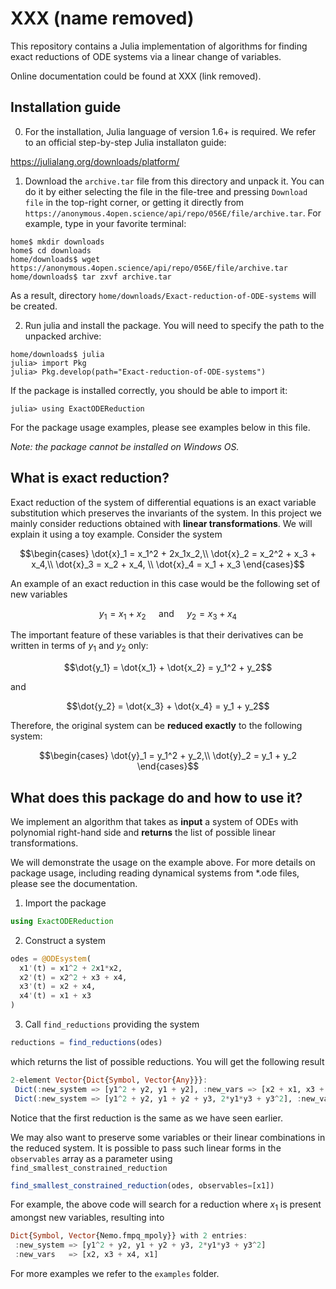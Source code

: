 # XXX (name removed)

This repository contains a Julia implementation of algorithms for finding exact reductions of ODE systems via a linear change of variables.

Online documentation could be found at XXX (link removed).

## Installation guide

0. For the installation, Julia language of version 1.6+ is required. We refer to an official step-by-step Julia installaton guide:

https://julialang.org/downloads/platform/

1. Download the `archive.tar` file from this directory and unpack it. You can do it by either selecting the file in the file-tree and pressing `Download file` in the top-right corner, or getting it directly from `https://anonymous.4open.science/api/repo/056E/file/archive.tar`. For example, type in your favorite terminal:

```
home$ mkdir downloads
home$ cd downloads
home/downloads$ wget https://anonymous.4open.science/api/repo/056E/file/archive.tar
home/downloads$ tar zxvf archive.tar
```

As a result, directory `home/downloads/Exact-reduction-of-ODE-systems` will be created.

2. Run julia and install the package. You will need to specify the path to the unpacked archive:

```
home/downloads$ julia
julia> import Pkg
julia> Pkg.develop(path="Exact-reduction-of-ODE-systems")
```

If the package is installed correctly, you should be able to import it:

```
julia> using ExactODEReduction
```

For the package usage examples, please see examples below in this file.

*Note: the package cannot be installed on Windows OS.* 

## What is exact reduction?

Exact reduction of the system of differential equations is an exact variable substitution which preserves the invariants of the system. In this project we mainly consider reductions obtained with **linear transformations**. We will explain it using a toy example. Consider the system

$$\begin{cases} 
\dot{x}_1 = x_1^2 + 2x_1x_2,\\ 
\dot{x}_2 =  x_2^2 + x_3 + x_4,\\ 
\dot{x}_3 = x_2 + x_4, \\
\dot{x}_4 = x_1 + x_3 
\end{cases}$$

An example of an exact reduction in this case would be the following set of new variables

$$y_1 = x_1 + x_2 \quad \text{  and  } \quad y_2 = x_3 + x_4$$

The important feature of these variables is that their derivatives can be written in terms of $y_1$ and $y_2$ only:

$$\dot{y_1} = \dot{x_1} + \dot{x_2} = y_1^2 + y_2$$

and

$$\dot{y_2} = \dot{x_3} + \dot{x_4} = y_1 + y_2$$

Therefore, the original system can be **reduced exactly** to the following system:

$$\begin{cases} 
\dot{y}_1 = y_1^2 + y_2,\\ 
\dot{y}_2  = y_1 + y_2
\end{cases}$$

## What does this package do and how to use it?

We implement an algorithm that takes as **input** a system of ODEs with polynomial right-hand side and **returns** the list of possible linear transformations.

We will demonstrate the usage on the example above. For more details on package usage, including reading dynamical systems from \*.ode files, please see the documentation.

1. Import the package

```julia
using ExactODEReduction
```

2. Construct a system

```julia
odes = @ODEsystem(
  x1'(t) = x1^2 + 2x1*x2,
  x2'(t) = x2^2 + x3 + x4,
  x3'(t) = x2 + x4,
  x4'(t) = x1 + x3
)
```

3. Call `find_reductions` providing the system

```julia
reductions = find_reductions(odes)
```

which returns the list of possible reductions. You will get the following result

```julia
2-element Vector{Dict{Symbol, Vector{Any}}}:
 Dict(:new_system => [y1^2 + y2, y1 + y2], :new_vars => [x2 + x1, x3 + x4])
 Dict(:new_system => [y1^2 + y2, y1 + y2 + y3, 2*y1*y3 + y3^2], :new_vars => [x2, x3 + x4, x1])
```

Notice that the first reduction is the same as we have seen earlier.

We may also want to preserve some variables or their linear combinations in the reduced system.
It is possible to pass such linear forms in the `observables` array as a parameter using `find_smallest_constrained_reduction`

```julia
find_smallest_constrained_reduction(odes, observables=[x1])
```

For example, the above code will search for a reduction where $x_1$ is present amongst new variables, resulting into

 ```julia
Dict{Symbol, Vector{Nemo.fmpq_mpoly}} with 2 entries:
  :new_system => [y1^2 + y2, y1 + y2 + y3, 2*y1*y3 + y3^2]
  :new_vars   => [x2, x3 + x4, x1]
 ```


For more examples we refer to the `examples` folder.
